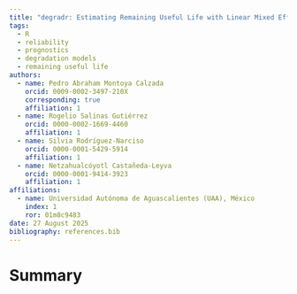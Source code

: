 ```yaml
---
title: "degradr: Estimating Remaining Useful Life with Linear Mixed Effects Models"
tags:
  - R
  - reliability
  - prognostics
  - degradation models
  - remaining useful life
authors:
  - name: Pedro Abraham Montoya Calzada
    orcid: 0009-0002-3497-210X
    corresponding: true
    affiliation: 1
  - name: Rogelio Salinas Gutiérrez
    orcid: 0000-0002-1669-4460
    affiliation: 1
  - name: Silvia Rodríguez-Narciso
    orcid: 0000-0001-5429-5914
    affiliation: 1
  - name: Netzahualcóyotl Castañeda-Leyva
    orcid: 0000-0001-9414-3923
    affiliation: 1
affiliations:
  - name: Universidad Autónoma de Aguascalientes (UAA), México
    index: 1
    ror: 01m8c9483
date: 27 August 2025
bibliography: references.bib
---
```



# Summary
